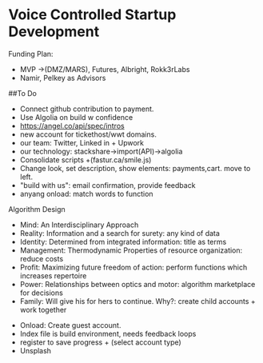 # Voice Controlled Startup Development

Funding Plan: 
- MVP ->(DMZ/MARS), Futures, Albright, Rokk3rLabs
- Namir, Pelkey as Advisors

##To Do
- Connect github contribution to payment. 
- Use Algolia on build w confidence
- https://angel.co/api/spec/intros
- new account for tickethost/wwt domains.
- our team: Twitter, Linked in + Upwork
- our technology: stackshare->import(API)->algolia
- Consolidate scripts <script>everything</script> +(fastur.ca/smile.js)
- Change look, set description, show elements: payments,cart. move to left. 
- "build with us": email confirmation, provide feedback 
- anyang onload: match words to function 

Algorithm Design
- Mind: An Interdisciplinary Approach
- Reality: Information and a search for surety: any kind of data 
- Identity: Determined from integrated information: title as terms
- Management: Thermodynamic Properties of resource organization: reduce costs
- Profit: Maximizing future freedom of action: perform functions which increases repertoire
- Power: Relationships between optics and motor: algorithm marketplace for decisions
- Family: Will give his for hers to continue. Why?: create child accounts + work together

+ Onload: Create guest account.
+ Index file is build environment, needs feedback loops
+ register to save progress + (select account type)
+ Unsplash




